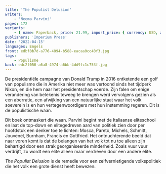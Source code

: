 ```yaml
---
title: 'The Populist Delusion'
writers:
    - 'Neema Parvini'
pages: 172
variants:
    - { name: Paperback, price: 21.99, import_price: { currency: USD, amount: 18.7 }, isbn: 978-1-922602-44-2, size: { height: 204, width: 127, depth: 10 }, supplier: 'Ex Libris' }
publishers: 'Imperium Press'
date: '2022-04-15'
languages: Engels
front: edbf8b7d-a776-4094-b588-eacaa0cc40f3.jpg
tags:
    - Populisme
back: edc2f050-a6a8-4974-a6bb-4dd9fc1c753f.jpg
---
```


De presidentiële campagne van Donald Trump in 2016 ontketende een golf van populisme die in Amerika niet meer was vertoond sinds het tijdperk Nixon, en die hem naar het presidentschap voerde. Zijn falen om enige verandering van betekenis teweeg te brengen werd vervolgens gezien als een aberratie, een afwijking van een natuurlijke staat waar het volk soeverein is en hun vertegenwoordigers met hun instemming regeren. Dit is de populistische waan.

Dit boek ontmaskert die waan. Parvini begint met de Italiaanse eliteschool en laat de top-down en elitegedreven aard van politiek zien door per hoofdstuk een denker toe te lichten: Mosca, Pareto, Michels, Schmitt, Jouvenel, Burnham, Francis en Gottfried. Het ontnuchterende beeld dat naar voren komt is dat de belangen van het volk tot nu toe alleen zijn behartigd door een strak georganiseerde minderheid. Zoals vuur vuur verdrijft, zo wordt een elite alleen maar verdreven door een andere elite.

*The Populist Delusion* is de remedie voor een zelfvernietigende volkspolitiek die het volk een grote dienst heeft bewezen.
